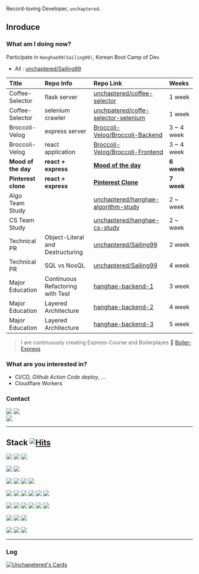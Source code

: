 Record-loving Developer, `unchaptered`.

## Inroduce

### What am I doing now?

Participate in `Hanghae99(Sailing99)`, Korean Boot Camp of Dev.
- All : [unchaptered/Sailing99](https://github.com/unchaptered/Sailing99)

| Title           | Repo Info        | Repo Link                                                                                        | Weeks      |
| :-------------- | :--------------- | :----------------------------------------------------------------------------------------------- | :--------- |
| Coffee-Selector | flask server     | [unchaptered/coffee-selector](https://github.com/unchaptered/coffee-selector)                    | 1 week     |
| Coffee-Selector | selenium crawler | [unchpatered/coffe-selector-selenium](https://github.com/unchaptered/coffee-selector-selenium)   | 1 week     |
| Broccoli-Velog  | express server   | [Broccoli-Velog/Broccoli-Backend](https://github.com/Broccoli-Velog/Broccoli-Backend)            | 3 ~ 4 week |
| Broccoli-Velog  | react application| [Broccoli-Velog/Broccoli-Frontend](https://github.com/Broccoli-Velog/Broccoli-Frontend)          | 3 ~ 4 week |
| **Mood of the day** | **react + express**  | **[Mood of the day](https://github.com/motd-5)**                                        | **6 week** |
| **Pinterest clone** | **react + express**  | **[Pinterest Clone](https://github.com/CloneCoding-Pinterest)**                          | **7 week** |
| Algo Team Study |                  | [unchaptered/hanghae-algorithm-study](https://github.com/unchaptered/hanghae-algorithm-study)                                | 2 ~ week     |
| CS Team Study   |                  | [unchaptered/hanghae-cs-study](https://github.com/unchaptered/hanghae-cs-study)                  | 2 ~ week   |
| Technical PR    | Object-Literal and Destructuring | [unchaptered/Sailing99](https://github.com/unchaptered/Sailing99/tree/main/006_tech_pr/001_object-literal-and-destructuring) | 2 week |
| Technical PR    | SQL vs NosQL                     | [unchaptered/Sailing99](https://github.com/unchaptered/Sailing99/tree/main/006_tech_pr/002_sql-vs-nosql) | 4 week |
| Major Education | Continuous Refactoring with Test | [hanghae-backend-1](https://github.com/unchaptered/hanghae-backend-1) | 3 week |
| Major Education | Layered Architecture             | [hanghae-backend-2](https://github.com/unchaptered/hanghae-backend-2) | 4 week |
| Major Education | Layered Architecture             | [hanghae-backend-3](https://github.com/unchaptered/hanghae-backend-3) | 5 week |

> I are continuously creating Express-Course and Boilerplayes 🎉 [Boiler-Express](https://github.com/Boiler-Express)

### What are you interested in?

- CI/CD, _Github Action_ _Code deploy_, ...
- Cloudflare Workers

### Contact

<a href="https://velog.io/@unchapterd"><img src="https://img.shields.io/badge/tech%20velog-20C997?style=for-the-badge"></a>   <a href="https://velog.io/@unchaptered_til"><img src="https://img.shields.io/badge/til%20velog-20C997?style=for-the-badge"></a>   
<img src="https://img.shields.io/badge/workstation19961002@gmail.com-EA4335?style=flat-square&logo=Gmail&logoColor=black">
     
<hr>

## Stack [![Hits](https://hits.seeyoufarm.com/api/count/incr/badge.svg?url=https%3A%2F%2Fgithub.com%2Funchaptered%2Fhit-counter&count_bg=%23546DE5&title_bg=%23303952&icon=nestjs.svg&icon_color=%23E7E7E7&title=hits&edge_flat=false)](https://hits.seeyoufarm.com) 

<img src="https://img.shields.io/badge/lang-000000?style=for-the-badge">   <img src="https://img.shields.io/badge/javascript-ffda79?style=for-the-badge&logo=JavaScript&logoColor=black"> <img src="https://img.shields.io/badge/typescript-ffda79?style=for-the-badge&logo=TypeScript&logoColor=black">

<img src="https://img.shields.io/badge/test-000000?style=for-the-badge">   <img src="https://img.shields.io/badge/jest-303952?style=for-the-badge&logo=Jest&logoColor=white">

<img src="https://img.shields.io/badge/framework-000000?style=for-the-badge">   <img src="https://img.shields.io/badge/express-303952?style=for-the-badge&logo=Express&logoColor=white"> <img src="https://img.shields.io/badge/nest-303952?style=for-the-badge&logo=NestJs&logoColor=white"> <img src="https://img.shields.io/badge/nginx-009639?style=for-the-badge&logo=NGINX&logoColor=white"> 


<img src="https://img.shields.io/badge/database-000000?style=for-the-badge">   <img src="https://img.shields.io/badge/mysql-4169E1?style=for-the-badge&logo=MySQL&logoColor=white"> <img src="https://img.shields.io/badge/postgresql-4169E1?style=for-the-badge&logo=PostgreSQL&logoColor=white"> <img src="https://img.shields.io/badge/redis-4169E1?style=for-the-badge&logo=Redis&logoColor=white"> <img src="https://img.shields.io/badge/mongodb-4169E1?style=for-the-badge&logo=MongoDB&logoColor=white"> <img src="https://img.shields.io/badge/realm-4169E1?style=for-the-badge&logo=Realm&logoColor=white">

<img src="https://img.shields.io/badge/network-000000?style=for-the-badge">   <img src="https://img.shields.io/badge/aws%20ec2-FF9900?style=for-the-badge&logo=Amazon%20EC2&logoColor=white">
<img src="https://img.shields.io/badge/aws%20rds-FF9900?style=for-the-badge&logo=Amazon%20RDS&logoColor=white"> <img src="https://img.shields.io/badge/aws%20s3%20bucket-FF9900?style=for-the-badge&logo=Amazon%20S3&logoColor=white"> <img src="https://img.shields.io/badge/cloudflare%20worker-F38020?style=for-the-badge&logo=Cloudflare&logoColor=white"> <img src="https://img.shields.io/badge/cloudflare%20pages-F38020?style=for-the-badge&logo=Cloudflare%20Pages&logoColor=white"> 

<img src="https://img.shields.io/badge/co%20work%20tool-000000?style=for-the-badge">    <img src="https://img.shields.io/badge/gitbub-e15f41?style=for-the-badge&logo=Github&logoColor=white"> <img src="https://img.shields.io/badge/gitbub%20action-e15f41?style=for-the-badge&logo=Github%20Actions&logoColor=white">

<img src="https://img.shields.io/badge/monitoring%20tool-000000?style=for-the-badge"> <img src="https://img.shields.io/badge/nginx%20amplify-009639?style=for-the-badge&logo=NGINX&logoColor=white"> <img src="https://img.shields.io/badge/datadog-632CA6?style=for-the-badge&logo=Datadog&logoColor=white">

<hr>

### Log

[![Unchapetered's Cards](https://github-readme-stats.vercel.app/api?username=unchaptered)](https://github.com/anuraghazra/github-readme-stats)
